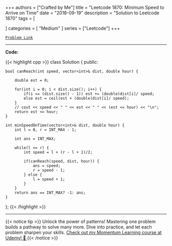 
+++
authors = ["Crafted by Me"]
title = "Leetcode 1870: Minimum Speed to Arrive on Time"
date = "2018-09-19"
description = "Solution to Leetcode 1870"
tags = [
    
]
categories = [
    "Medium"
]
series = ["Leetcode"]
+++



[`Problem Link`](https://leetcode.com/problems/minimum-speed-to-arrive-on-time/description/)

---

**Code:**

{{< highlight cpp >}}
class Solution {
public:
    
    bool canReach(int speed, vector<int>& dist, double hour) {
        
        double est = 0;
        
        for(int i = 0; i < dist.size(); i++) {
            if(i == (dist.size() - 1)) est += (double)dist[i]/ speed; 
            else est = ceil(est + (double)dist[i]/ speed);
        }
        // cout << speed << " " << est << " " << (est <= hour) << "\n";
        return est <= hour;
    }
    
    int minSpeedOnTime(vector<int>& dist, double hour) {
        int l = 0, r = INT_MAX - 1;
        
        int ans = INT_MAX;
        
        while(l <= r) {
            int speed = l + (r - l + 1)/2;
            
            if(canReach(speed, dist, hour)) {
                ans = speed;
                r = speed - 1;
            } else {
                l = speed + 1;
            }
        }
        return ans == INT_MAX? -1: ans;
    }
};
{{< /highlight >}}


---


{{< notice tip >}}
Unlock the power of patterns! Mastering one problem builds a pathway to solve many more. Dive into practice, and let each problem sharpen your skills. [Check out my Momentum Learning course at Udemy! 🚀 ](https://www.udemy.com/course/algorithms-and-data-structures-in-cpp/)
{{< /notice >}}

